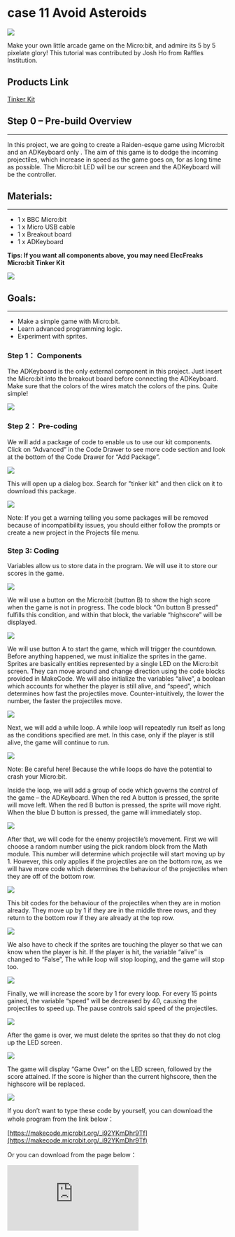# case 11 Avoid Asteroids

![](./images/6AIPczM.jpg)

Make your own little arcade game on the Micro:bit, and admire its 5 by 5 pixelate glory!
This tutorial was contributed by Josh Ho from Raffles Institution.


## Products Link

[Tinker Kit](https://shop.elecfreaks.com/products/elecfreaks-micro-bit-tinker-kit-without-micro-bit-board?_pos=1&_sid=a3579b340&_ss=r)

## Step 0 – Pre-build Overview
---

In this project, we are going to create a Raiden-esque game using Micro:bit and an ADKeyboard only . The aim of this game is to dodge the incoming projectiles, which increase in speed as the game goes on, for as long time as possible. The Micro:bit LED will be our screen and the ADKeyboard will be the controller.


## Materials:
---

- 1 x BBC Micro:bit
- 1 x Micro USB cable
- 1 x Breakout board
- 1 x ADKeyboard

**Tips: If you want all components above, you may need ElecFreaks Micro:bit Tinker Kit**

![](./images/Mp5cNkJ.jpg)


## Goals:
---

- Make a simple game with Micro:bit.
- Learn advanced programming logic.
- Experiment with sprites.


### Step 1： Components

The ADKeyboard is the only external component in this project. Just insert the Micro:bit into the breakout board before connecting the ADKeyboard. Make sure that the colors of the wires match the colors of the pins. Quite simple!

![](./images/SbMCZYA.jpg)

### Step 2： Pre-coding

We will add a package of code to enable us to use our kit components. Click on “Advanced” in the Code Drawer to see more code section and look at the bottom of the Code Drawer for “Add Package”.

![](./images/TCRoSBR.jpg)

This will open up a dialog box. Search for "tinker kit" and then click on it to download this package.

![](./images/8a7kDKF.png)

Note: If you get a warning telling you some packages will be removed because of incompatibility issues, you should either follow the prompts or create a new project in the Projects file menu.

### Step 3: Coding

Variables allow us to store data in the program. We will use it to store our scores in the game.

![](./images/IpUHtHw.jpg)

We will use a button on the Micro:bit (button B) to show the high score when the game is not in progress. The code block “On button B pressed” fulfills this condition, and within that block, the variable “highscore” will be displayed.

![](./images/koVaer9.jpg)

We will use button A to start the game, which will trigger the countdown. Before anything happened, we must initialize the sprites in the game. Sprites are basically entities represented by a single LED on the Micro:bit screen. They can move around and change direction using the code blocks provided in MakeCode. We will also initialize the variables “alive”, a boolean which accounts for whether the player is still alive, and “speed”, which determines how fast the projectiles move. Counter-intuitively, the lower the number, the faster the projectiles move.

![](./images/WS9mJfW.jpg)

Next, we will add a while loop. A while loop will repeatedly run itself as long as the conditions specified are met. In this case, only if the player is still alive, the game will continue to run.

![](./images/lkr8BiI.jpg)

Note: Be careful here! Because the while loops do have the potential to crash your Micro:bit.

Inside the loop, we will add a group of code which governs the control of the game – the ADKeyboard. When the red A button is pressed, the sprite will move left. When the red B button is pressed, the sprite will move right. When the blue D button is pressed, the game will immediately stop.

![](./images/eLMZEwI.jpg)

After that, we will code for the enemy projectile’s movement. First we will choose a random number using the pick random block from the Math module. This number will determine which projectile will start moving up by 1. However, this only applies if the projectiles are on the bottom row, as we will have more code which determines the behaviour of the projectiles when they are off of the bottom row.

![](./images/4WWoybd.jpg)

This bit codes for the behaviour of the projectiles when they are in motion already. They move up by 1 if they are in the middle three rows, and they return to the bottom row if they are already at the top row.

![](./images/pvmKWJo.jpg)

We also have to check if the sprites are touching the player so that we can know when the player is hit. If the player is hit, the variable “alive” is changed to “False”, The while loop will stop looping, and the game will stop too.

![](./images/z21zJtA.jpg)

Finally, we will increase the score by 1 for every loop. For every 15 points gained, the variable “speed” will be decreased by 40, causing the projectiles to speed up. The pause controls said speed of the projectiles.

![](./images/car77QA.jpg)

After the game is over, we must delete the sprites so that they do not clog up the LED screen.

![](./images/I7IDuAL.jpg)

The game will display “Game Over” on the LED screen, followed by the score attained. If the score is higher than the current highscore, then the highscore will be replaced.

![](./images/0YPq5ha.jpg)

If you don’t want to type these code by yourself, you can download the whole program from the link below：

[https://makecode.microbit.org/_i92YKmDhr9Tf](https://makecode.microbit.org/_i92YKmDhr9Tf)

Or you can download from the page below：

<div
    style={{
        position: 'relative',
        paddingBottom: '60%',
        overflow: 'hidden',
    }}
>
    <iframe
        src="https://makecode.microbit.org/_i92YKmDhr9Tf"
        frameborder="0"
        sandbox="allow-popups allow-forms allow-scripts allow-same-origin"
        style={{
            position: 'absolute',
            width: '100%',
            height: '100%',
        }}
    />
</div>


### Step 4 – Success!

Voila! You have created your own mini video game console with your Micro:bit. Now go out there and show your friends who’s the real boss!
